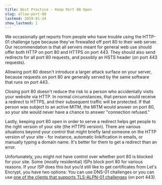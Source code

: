 ```yaml
---
title: Best Practice - Keep Port 80 Open
slug: allow-port-80
lastmod: 2019-01-24
show_lastmod: 1
---
```



We occasionally get reports from people who have trouble using the
HTTP-01 challenge type because they've firewalled off port 80 to their
web server. Our recommendation is that all servers meant for general web
use should offer both HTTP on port 80 and HTTPS on port 443. They should
also send redirects for all port 80 requests, and possibly an HSTS header
(on port 443 requests).

Allowing port 80 doesn't introduce a larger attack surface on your server,
because requests on port 80 are generally served by the same software that
runs on port 443.

Closing port 80 doesn't reduce the risk to a person who accidentally
visits your website via HTTP. In normal circumstances, that person
would receive a redirect to HTTPS, and their subsequent traffic will be
protected. If that person was subject to an active MITM, the MITM would
answer on port 80, so your site would never have a chance to answer
"connection refused."

Lastly, keeping port 80 open in order to serve a redirect helps get
people to the right version of your site (the HTTPS version). There are
various situations beyond your control that might briefly land someone
on the HTTP version of your site - for instance, automatic linkification
in emails, or manually typing a domain name. It's better for them to get
a redirect than an error.

Unfortunately, you might not have control over whether port 80
is blocked for your site. Some (mostly residential) ISPs block
port 80 for various reasons. If your ISP does this but you’d
still like to get certificates from Let's Encrypt, you have
two options: You can use DNS-01 challenges or you can use [one of
the clients that supports TLS-ALPN-01 challenges](https://community.letsencrypt.org/t/which-client-support-tls-alpn-challenge/75859/2)
(on port 443).
